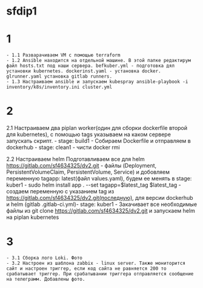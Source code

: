 # sfdip1
# 1
    - 1.1 Разварачиваем VM с помощью terraform
    - 1.2 Ansible находится на отдельной машине. В этой папке редактирум файл hosts.txt под наши сервера. befkuber.yml - подготовка дял установки kubernetes. dockerinst.yaml - установка docker. glrunner.yaml установка gitlab runners.
    - 1.3 Настраиваем ansible и запускаем kubespray ansible-playbook -i inventory/k8s/inventory.ini cluster.yml

# 2

2.1 Настраиваем два piplan worker(один для сборки dockerfile второй для kubernetes), с помощью tags указываем на каком сервере запускать скрипт. 
    - stage: build1 - Cобираем Dockerfile и отправляем в dockerhub
    - stage: clean1 - чисти docker rmi

2.2 Настраиваем helm
  Подготавливаем все для helm https://gitlab.com/sf4634325/dv2.git - файлы (Deployment, PersistentVolumeClaim, PersistentVolume, Service)
  и добовляем переменную tagapp: latest(файл values.yaml), будем ее менять в stage: kuber1 - sudo helm install app . --set tagapp=$latest_tag
  $latest_tag - создаем переменную с указанием tag из https://gitlab.com/sf4634325/dv2.git(последную), для версии dockerhub и helm
(gitlab .gitlab-ci.yml)- stage: kuber1 - Закачивает все необходимые файлы из git clone https://gitlab.com/sf4634325/dv2.git и запускаем helm на piplan kubernetes

# 3

    - 3.1 Сборка лого Loki. Фото
    - 3.2 Настроен из шаблона zabbix - linux server. Также мониторится сайт и настроен триггер, если код сайта не равняется 200 то срабатывает триггер. При срабатывании триггера отправляется сообщение на телеграмм. Добавлены фото.




